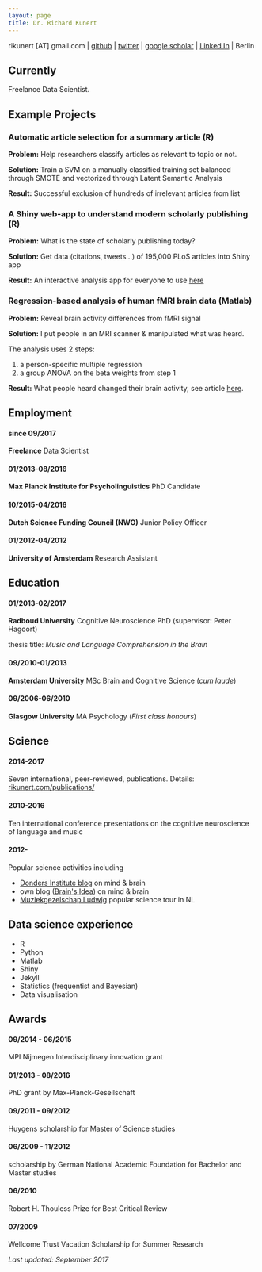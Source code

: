 ```yaml
---
layout: page
title: Dr. Richard Kunert
---
```

rikunert [AT] gmail.com
|
[github](http://github.com/rikunert)
|
[twitter](http://twitter.com/rikunert)
|
[google scholar](http://scholar.google.com/citations?user=V2EGJ3UAAAAJ)
|
[Linked In](https://www.linkedin.com/in/richard-kunert-phd-69b43459/)
|
Berlin

## Currently

Freelance Data Scientist.

## Example Projects

### Automatic article selection for a summary article (R)

**Problem:** Help researchers classify articles as relevant to topic or not.

**Solution:** Train a SVM on a manually classified training set balanced through SMOTE and vectorized through Latent Semantic Analysis

**Result:** Successful exclusion of hundreds of irrelevant articles from list

### A Shiny web-app to understand modern scholarly publishing (R)

**Problem:** What is the state of scholarly publishing today?

**Solution:** Get data (citations, tweets…) of 195,000 PLoS articles into Shiny app

**Result:** An interactive analysis app for everyone to use [here](bit.ly/2eVC0fJ) 

### Regression-based analysis of human fMRI brain data (Matlab)

**Problem:** Reveal brain activity differences from fMRI signal

**Solution:** I put people in an MRI scanner & manipulated what was heard.

The analysis uses 2 steps:
1) a person-specific multiple regression
2) a group ANOVA on the beta weights from step 1

**Result:** What people heard changed their brain activity, see article [here](bit.ly/1XZ7xvV).

## Employment

#### since 09/2017
__Freelance__ Data Scientist

#### 01/2013-08/2016
__Max Planck Institute for Psycholinguistics__ PhD Candidate

#### 10/2015-04/2016
__Dutch Science Funding Council (NWO)__ Junior Policy Officer


#### 01/2012-04/2012
__University of Amsterdam__ Research Assistant

## Education

#### 01/2013-02/2017
__Radboud University__ Cognitive Neuroscience PhD (supervisor: Peter Hagoort)

thesis title: *Music and Language Comprehension in the Brain*

#### 09/2010-01/2013
__Amsterdam University__ MSc Brain and Cognitive Science (_cum laude_)

#### 09/2006-06/2010
__Glasgow University__ MA Psychology (_First class honours_)

## Science

#### 2014-2017
Seven international, peer-reviewed, publications. Details: [rikunert.com/publications/](http://rikunert.com/publications/)

#### 2010-2016
Ten international conference presentations on the cognitive neuroscience of language and music

#### 2012-
Popular science activities including
* [Donders Institute blog](http://blog.donders.ru.nl/?page_id=779) on mind & brain
* own blog ([Brain's Idea](http://brainsidea.wordpress.com/)) on mind & brain
* [Muziekgezelschap Ludwig](http://www.ludwiglive.nl/brainwaves/brainwave-1-felix-meritis/) popular science tour in NL


## Data science experience

* R
* Python
* Matlab
* Shiny
* Jekyll
* Statistics (frequentist and Bayesian)
* Data visualisation

## Awards

#### 09/2014 - 06/2015
MPI Nijmegen Interdisciplinary innovation grant

#### 01/2013 - 08/2016
PhD grant by Max-Planck-Gesellschaft

#### 09/2011 - 09/2012
Huygens scholarship for Master of Science studies

#### 06/2009 - 11/2012
scholarship by German National Academic Foundation for Bachelor and Master studies

#### 06/2010
Robert H. Thouless Prize for Best Critical Review

#### 07/2009
Wellcome Trust Vacation Scholarship for Summer Research

*Last updated: September 2017*

